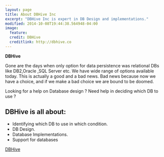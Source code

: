 ```yaml
---
layout: page
title: About DBHive Inc
excerpt: "DBHive Inc is expert in DB Design and implementations."
modified: 2014-10-08T19:44:38.564948-04:00
image:
  feature: 
  credit: DBHive
  creditlink: http://dbhive.co
---
```

**DBHive**

Gone are the days when only option for data persistence was relational DBs like DB2,Oracle ,SQL Server etc.
We have wide range of options available today. This is actually a good and a bad news. 
Bad news because now we have a choice, and if we make a bad choice we are bound to be doomed.


Looking for a help on Database design ? Need help in deciding which DB to use ? 

## DBHive is all about:

* Identifying which DB to use in which condition.
* DB Design.
* Database Implementations.
* Support for databases

<a markdown="0" href="{{ site.url }}/theme-setup" class="btn">DBHive</a>
 
